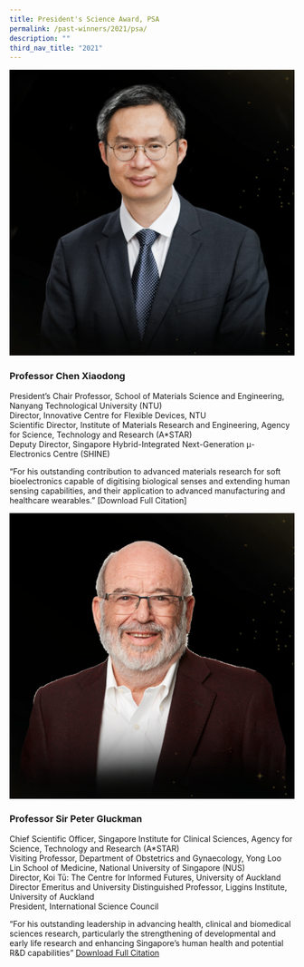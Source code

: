 ```yaml
---
title: President's Science Award, PSA
permalink: /past-winners/2021/psa/
description: ""
third_nav_title: "2021"
---
```

![Professor Chen Xiaodong](/images/Past%20Winners/2021/Chen%20XiaoDong.png)
### **Professor Chen Xiaodong**
President’s Chair Professor, School of Materials Science and Engineering, Nanyang Technological University (NTU)  
Director, Innovative Centre for Flexible Devices, NTU  
Scientific Director, Institute of Materials Research and Engineering, Agency for Science, Technology and Research (A\*STAR)  
Deputy Director, Singapore Hybrid-Integrated Next-Generation μ-Electronics Centre (SHINE)  

“For his outstanding contribution to advanced materials research for soft bioelectronics capable of digitising biological senses and extending human sensing capabilities, and their application to advanced manufacturing and healthcare wearables.” [Download Full Citation]
   
	 
	 

![Professor Sir Peter Gluckman](/images/Past%20Winners/2021/Peter%20Gluckman.png)
### **Professor Sir Peter Gluckman**
Chief Scientific Officer, Singapore Institute for Clinical Sciences, Agency for Science, Technology and Research (A\*STAR)  
Visiting Professor, Department of Obstetrics and Gynaecology, Yong Loo Lin School of Medicine, National University of Singapore (NUS)  
Director, Koi Tū: The Centre for Informed Futures, University of Auckland  
Director Emeritus and University Distinguished Professor, Liggins Institute, University of Auckland  
President, International Science Council  

“For his outstanding leadership in advancing health, clinical and biomedical sciences research, particularly the strengthening of developmental and early life research and enhancing Singapore’s human health and potential R&D capabilities” [Download Full Citation](/files/PSTM%202021_Prof%20Sir%20Peter%20Gluckman.pdf)